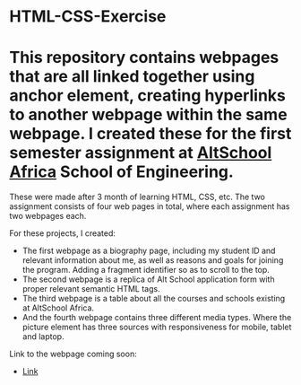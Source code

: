 # HTML-CSS-Exercise
# This repository contains webpages that are all linked together using anchor element, creating hyperlinks to another webpage within the same webpage. I created these for the first semester assignment at <a href="https://altschoolafrica.com" target="_blank">AltSchool Africa</a> School of Engineering.
<p>These were made after 3 month of learning HTML, CSS, etc. The two assignment consists of four web pages in total, where each assignment has two webpages each.</p>
<p>For these projects, I created:</p>
<ul>
<li>The first webpage as a biography page, including my student ID and relevant information about me, as well as reasons and goals for joining the program. Adding a fragment identifier so as to scroll to the top.</li>
<li>The second webpage is a replica of Alt School application form with proper relevant semantic HTML tags. </li>
<li>The third webpage is a table about all the courses and schools existing at AltSchool Africa.</li>
<li>And the fourth webpage contains three different media types. Where the picture element has three sources with responsiveness for mobile, tablet and laptop.</li>
</ul>
<p>Link to the webpage coming soon:</p>
<ul>
  <li><a href="#" target="_blank">Link</a></li>
</ul>
